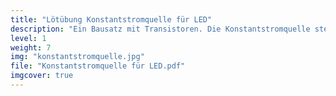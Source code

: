 ```yaml
---
title: "Lötübung Konstantstromquelle für LED"
description: "Ein Bausatz mit Transistoren. Die Konstantstromquelle stellt wie ein regelbarer Widerstand einen konstanten Strom für die Leuchtdiode ein."
level: 1
weight: 7
img: "konstantstromquelle.jpg"
file: "Konstantstromquelle für LED.pdf"
imgcover: true
---
```

